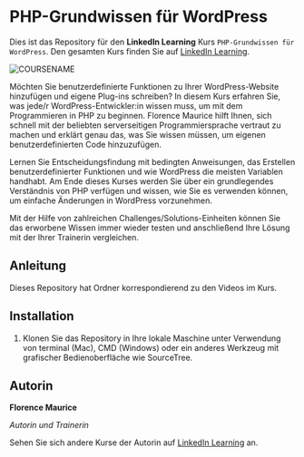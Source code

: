 # PHP-Grundwissen für WordPress

Dies ist das Repository für den **LinkedIn Learning** Kurs `PHP-Grundwissen für WordPress`. Den gesamten Kurs finden Sie auf [LinkedIn Learning][lil-course-url].

![COURSENAME][lil-thumbnail-url] 

Möchten Sie benutzerdefinierte Funktionen zu Ihrer WordPress-Website hinzufügen und eigene Plug-ins schreiben? In diesem Kurs erfahren Sie, was jede/r WordPress-Entwickler:in wissen muss, um mit dem Programmieren in PHP zu beginnen. Florence Maurice hilft Ihnen, sich schnell mit der beliebten serverseitigen Programmiersprache vertraut zu machen und erklärt genau das, was Sie wissen müssen, um eigenen benutzerdefinierten Code hinzuzufügen.<br>

Lernen Sie Entscheidungsfindung mit bedingten Anweisungen, das Erstellen benutzerdefinierter Funktionen und wie WordPress die meisten Variablen handhabt.  Am Ende dieses Kurses werden Sie über ein grundlegendes Verständnis von PHP verfügen und wissen, wie Sie es verwenden können, um einfache Änderungen in WordPress vorzunehmen.<br>

Mit der Hilfe von zahlreichen Challenges/Solutions-Einheiten können Sie das erworbene Wissen immer wieder testen und anschließend Ihre Lösung mit der Ihrer Trainerin vergleichen.


## Anleitung

Dieses Repository hat Ordner korrespondierend zu den Videos im Kurs.

## Installation

1. Klonen Sie das Repository in Ihre lokale Maschine unter Verwendung von terminal (Mac), CMD (Windows) oder ein anderes Werkzeug mit grafischer Bedienoberfläche wie SourceTree.

## Autorin

**Florence Maurice**

_Autorin und Trainerin_

Sehen Sie sich andere Kurse der Autorin auf [LinkedIn Learning](https://www.linkedin.com/learning/instructors/florence-maurice) an.

[0]: # (Replace these placeholder URLs with actual course URLs)
[lil-course-url]: https://www.linkedin.com/learning/php-grundwissen-fur-wordpress
[lil-thumbnail-url]: https://media.licdn.com/dms/image/v2/D4E0DAQHF-3P8YGzp0Q/learning-public-crop_675_1200/B4EZUD0SR7HMAY-/0/1739525793551?e=2147483647&v=beta&t=1QCYThAB4Kcm8KTY0q0l-H-MdG3ELE8k7PgVotHxJzM
